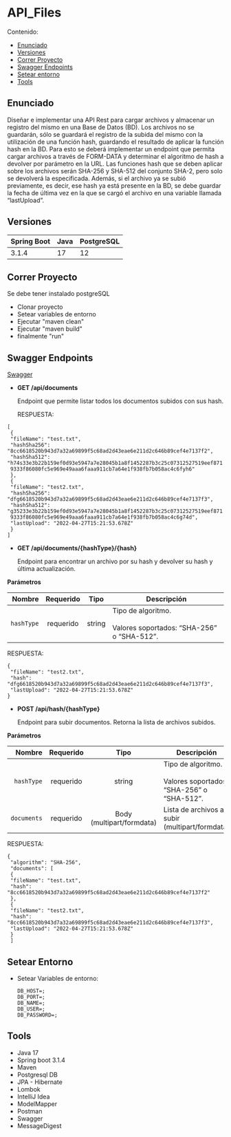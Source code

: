 # API_Files
Contenido:

- [Enunciado](#enunciado)
- [Versiones](#versiones)
- [Correr Proyecto](#correr-proyecto)
- [Swagger Endpoints](#swagger-endpoints)
- [Setear entorno](#setear-entorno)
- [Tools](#tools)

## Enunciado
Diseñar e implementar una API Rest para cargar archivos y almacenar un registro del mismo en una
Base de Datos (BD). Los archivos no se guardarán, sólo se guardará el registro de la subida del
mismo con la utilización de una función hash, guardando el resultado de aplicar la función hash en
la BD.
Para esto se deberá implementar un endpoint que permita cargar archivos a través de FORM-DATA
y determinar el algoritmo de hash a devolver por parámetro en la URL. Las funciones hash que se
deben aplicar sobre los archivos serán SHA-256 y SHA-512 del conjunto SHA-2, pero solo se
devolverá la especificada. Además, si el archivo ya se subió previamente, es decir, ese hash ya está
presente en la BD, se debe guardar la fecha de última vez en la que se cargó el archivo en una
variable llamada “lastUpload”. 

## Versiones

| Spring Boot | Java | PostgreSQL |
|---|---|---|
| 3.1.4 | 17 | 12 |

## Correr Proyecto

Se debe tener instalado postgreSQL

- Clonar proyecto
- Setear variables de entorno
- Ejecutar "maven clean"
- Ejecutar "maven build"
- finalmente "run"

## Swagger Endpoints

[Swagger](http://localhost:8080/swagger-ui/index.html#/)

- **GET /api/documents**
  
    Endpoint que permite listar todos los documentos subidos con sus hash.

    RESPUESTA:
```
[
 {
 "fileName": "test.txt",
 "hashSha256": "8cc6618520b943d7a32a69899f5c68ad2d43eae6e211d2c646b89cef4e7137f2",
 "hashSha512": "h74s33e3b22b159ef0d93e5947a7e28045b1a8f1452287b3c25c07312527519eef871
 9333f86080fc5e969e49aaa6faaa911cb7a64e1f938fb7b058ac4c6fyh6"
 },
 {
 "fileName": "test2.txt",
 "hashSha256": "dfg6618520b943d7a32a69899f5c68ad2d43eae6e211d2c646b89cef4e7137f3",
 "hashSha512": "g35233e3b22b159ef0d93e5947a7e28045b1a8f1452287b3c25c07312527519eef871
 9333f86080fc5e969e49aaa6faaa911cb7a64e1f938fb7b058ac4c6g74d",
 "lastUpload": "2022-04-27T15:21:53.678Z"
 }
]

```

- **GET /api/documents/{hashType}/{hash}**
  
    Endpoint para encontrar un archivo por su hash y devolver su hash y última actualización.

**Parámetros**

|          Nombre | Requerido |  Tipo   | Descripción                                                                                                                                                                  |
| -------------:|:--------:|:-------:| --------------------------------------------------------------------------------------------------------------------------------------------------------------------- |
|     `hashType` | requerido | string  | Tipo de algoritmo. <br/><br/> Valores soportados: “SHA-256” o “SHA-512”.                                                                     |

   RESPUESTA:
```
{
 "fileName": "test2.txt",
 "hash": "dfg6618520b943d7a32a69899f5c68ad2d43eae6e211d2c646b89cef4e7137f3",
 "lastUpload": "2022-04-27T15:21:53.678Z"
}
```

- **POST /api/hash/{hashType}**
  
  Endpoint para subir documentos. Retorna la lista de archivos subidos.

**Parámetros**

|          Nombre | Requerido |  Tipo   | Descripción                                                                                                                                                       |
| -------------:|:--------:|:-------:| --------------------------------------------------------------------------------------------------------------------------------------------------------------------- |
|     `hashType` | requerido | string  | Tipo de algoritmo. <br/><br/> Valores soportados: “SHA-256” o “SHA-512”.                                                                    |
|     `documents` | requerido | Body (multipart/formdata)  | Lista de archivos a subir (multipart/formdata)                                              |

  RESPUESTA:
```
{
 "algorithm": "SHA-256",
 "documents": [
 {
 "fileName": "test.txt",
 "hash": "8cc6618520b943d7a32a69899f5c68ad2d43eae6e211d2c646b89cef4e7137f2"
 },
 {
 "fileName": "test2.txt",
 "hash": "8cc6618520b943d7a32a69899f5c68ad2d43eae6e211d2c646b89cef4e7137f3",
 "lastUpload": "2022-04-27T15:21:53.678Z"
 }
 ]
```
## Setear Entorno

- Setear Variables de entorno:
  
  ```
  DB_HOST=;
  DB_PORT=;
  DB_NAME=;
  DB_USER=;
  DB_PASSWORD=;
  ```

## Tools


- Java 17
- Spring boot 3.1.4
- Maven
- Postgresql DB
- JPA - Hibernate
- Lombok
- IntelliJ Idea
- ModelMapper
- Postman
- Swagger
- MessageDigest


